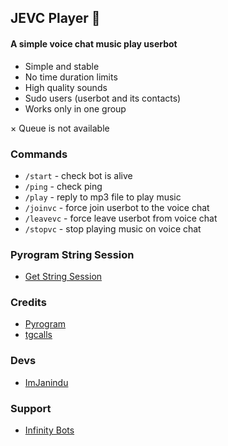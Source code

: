 ## JEVC Player 🎵

#### A simple voice chat music play userbot

- Simple and stable
- No time duration limits
- High quality sounds
- Sudo users (userbot and its contacts)
- Works only in one group

× Queue is not available

### Commands

- `/start` - check bot is alive
- `/ping` - check ping
- `/play` - reply to mp3 file to play music
- `/joinvc` - force join userbot to the voice chat
- `/leavevc` - force leave userbot from voice chat
- `/stopvc` - stop playing music on voice chat

### Pyrogram String Session
- [Get String Session](https://replit.com/@SpEcHiDe/GenerateStringSession)

### Credits

- [Pyrogram](https://github.com/pyrogram/pyrogram)
- [tgcalls](https://github.com/MarshalX/tgcalls)

### Devs

- [ImJanindu](https://github.com/ImJanindu)

### Support

- [Infinity Bots](https://t.me/InfinityBots_Support)
